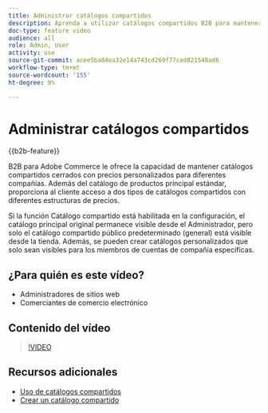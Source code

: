 ```yaml
---
title: Administrar catálogos compartidos
description: Aprenda a utilizar catálogos compartidos B2B para mantener catálogos cerrados con precios personalizados para diferentes empresas.
doc-type: feature video
audience: all
role: Admin, User
activity: use
source-git-commit: acee5ba84ea32e14a743cd269f77ced821548ad6
workflow-type: tm+mt
source-wordcount: '155'
ht-degree: 0%

---
```


# Administrar catálogos compartidos

{{b2b-feature}}

B2B para Adobe Commerce le ofrece la capacidad de mantener catálogos compartidos cerrados con precios personalizados para diferentes compañías. Además del catálogo de productos principal estándar, proporciona al cliente acceso a dos tipos de catálogos compartidos con diferentes estructuras de precios.

Si la función Catálogo compartido está habilitada en la configuración, el catálogo principal original permanece visible desde el Administrador, pero solo el catálogo compartido público predeterminado (general) está visible desde la tienda. Además, se pueden crear catálogos personalizados que solo sean visibles para los miembros de cuentas de compañía específicas.

## ¿Para quién es este vídeo?

- Administradores de sitios web
- Comerciantes de comercio electrónico

## Contenido del vídeo

>[!VIDEO](https://video.tv.adobe.com/v/344446?quality=12&learn=on)

## Recursos adicionales

- [Uso de catálogos compartidos](https://experienceleague.adobe.com/docs/commerce-admin/b2b/shared-catalogs/catalog-shared.html)
- [Crear un catálogo compartido](https://experienceleague.adobe.com/docs/commerce-admin/b2b/shared-catalogs/define/catalog-shared-create.html)
